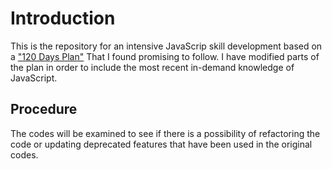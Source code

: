 # Introduction

This is the repository for an intensive JavaScrip skill development based on a ["120 Days Plan"](http://lenafaure.com/2017/08/05/become-better-front-end-developer/) That I found promising to follow.
I have modified parts of the plan in order to include the most recent in-demand knowledge of JavaScript.

## Procedure

The codes will be examined to see if there is a possibility of refactoring the code or updating deprecated features that have been used in the original codes.
